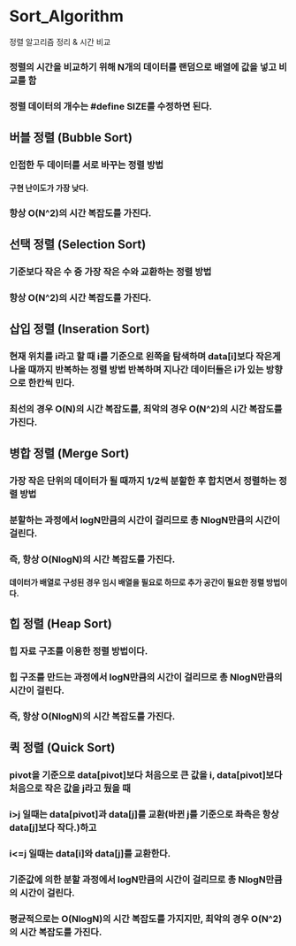 # Sort_Algorithm
정렬 알고리즘 정리 & 시간 비교
### 정렬의 시간을 비교하기 위해 N개의 데이터를 랜덤으로 배열에 값을 넣고 비교를 함
### 정렬 데이터의 개수는 #define SIZE를 수정하면 된다.

## 버블 정렬 (Bubble Sort)
### 인접한 두 데이터를 서로 바꾸는 정렬 방법
#### 구현 난이도가 가장 낮다.
### 항상 O(N^2)의 시간 복잡도를 가진다.

## 선택 정렬 (Selection Sort)
### 기준보다 작은 수 중 가장 작은 수와 교환하는 정렬 방법

### 항상 O(N^2)의 시간 복잡도를 가진다.

## 삽입 정렬 (Inseration Sort)
### 현재 위치를 i라고 할 때 i를 기준으로 왼쪽을 탐색하며 data[i]보다 작은게 나올 때까지 반복하는 정렬 방법 반복하며 지나간 데이터들은 i가 있는 방향으로 한칸씩 민다.

### 최선의 경우 O(N)의 시간 복잡도를, 최악의 경우 O(N^2)의 시간 복잡도를 가진다.

## 병합 정렬 (Merge Sort)
### 가장 작은 단위의 데이터가 될 때까지 1/2씩 분할한 후 합치면서 정렬하는 정렬 방법

### 분할하는 과정에서 logN만큼의 시간이 걸리므로 총 NlogN만큼의 시간이 걸린다.
### 즉, 항상 O(NlogN)의 시간 복잡도를 가진다.
#### 데이터가 배열로 구성된 경우 임시 배열을 필요로 하므로 추가 공간이 필요한 정렬 방법이다.

## 힙 정렬 (Heap Sort)
### 힙 자료 구조를 이용한 정렬 방법이다.

### 힙 구조를 만드는 과정에서 logN만큼의 시간이 걸리므로 총 NlogN만큼의 시간이 걸린다.
### 즉, 항상 O(NlogN)의 시간 복잡도를 가진다.

## 퀵 정렬 (Quick Sort)
### pivot을 기준으로 data[pivot]보다 처음으로 큰 값을 i, data[pivot]보다 처음으로 작은 값을 j라고 뒀을 때
### i>j 일때는 data[pivot]과 data[j]를 교환(바뀐 j를 기준으로 좌측은 항상 data[j]보다 작다.)하고
### i<=j 일때는 data[i]와 data[j]를 교환한다.

### 기준값에 의한 분할 과정에서 logN만큼의 시간이 걸리므로 총 NlogN만큼의 시간이 걸린다.
### 평균적으로는 O(NlogN)의 시간 복잡도를 가지지만, 최악의 경우 O(N^2)의 시간 복잡도를 가진다.


